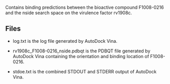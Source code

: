 Contains binding predictions between the bioactive compound F1008-0216 and the nside search space on the virulence factor rv1908c.

## Files

- log.txt is the log file generated by AutoDock Vina.

- rv1908c_F1008-0216_nside.pdbqt is the PDBQT file generated by AutoDock Vina containing the orientation and binding location of F1008-0216.

- stdoe.txt is the combined STDOUT and STDERR output of AutoDock Vina.

